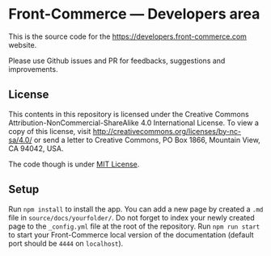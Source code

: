 # Front-Commerce — Developers area

This is the source code for the https://developers.front-commerce.com website.

Please use Github issues and PR for feedbacks, suggestions and improvements.

## License

This contents in this repository is licensed under the Creative Commons Attribution-NonCommercial-ShareAlike 4.0 International License.
To view a copy of this license, visit http://creativecommons.org/licenses/by-nc-sa/4.0/ or send a letter to Creative Commons, PO Box 1866, Mountain View, CA 94042, USA.

The code though is under [MIT License](https://github.com/front-commerce/developers.front-commerce.com/blob/master/LICENSE.md).

## Setup

Run `npm install` to install the app.
You can add a new page by created a `.md` file in `source/docs/yourfolder/`. Do not forget to index your newly created page to the `_config.yml` file at the root of the repository.
Run `npm run start` to start your Front-Commerce local version of the documentation (default port should be `4444` on `localhost`).

